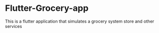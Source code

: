 # Flutter-Grocery-app
This is a flutter application that simulates a grocery system store and other services
